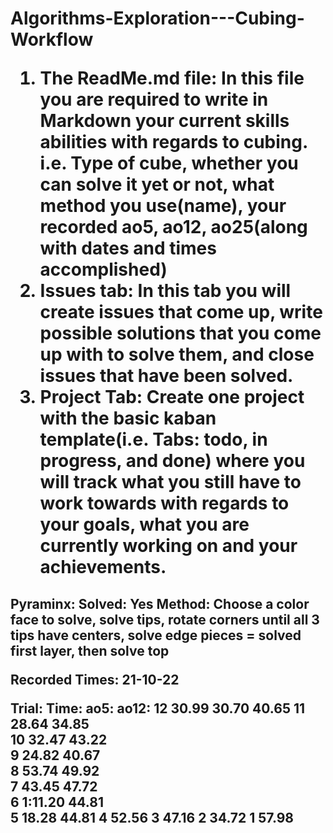 <h1> Algorithms-Exploration---Cubing-Workflow

1. The ReadMe.md file: In this file you are required to write in Markdown your current skills abilities with regards to cubing. i.e. Type of cube, whether you can solve it yet or not, what method you use(name), your recorded ao5, ao12, ao25(along with dates and times accomplished)
2. Issues tab: In this tab you will create issues that come up, write possible solutions that you come up with to solve them, and close issues that have been solved.
3. Project Tab: Create one project with the basic kaban template(i.e. Tabs: todo, in progress, and done) where you will track what you still have to work towards with regards to your goals, what you are currently working on and your achievements.

<h2> Pyraminx:
  Solved: Yes
  Method: Choose a color face to solve, solve tips, rotate corners until all 3 tips have centers, solve edge pieces = solved first layer, then solve top

  Recorded Times:
  21-10-22

  Trial:       Time:        ao5:        ao12:
  12           30.99        30.70       40.65
  11           28.64        34.85   
  10           32.47        43.22    
  9            24.82        40.67            
  8            53.74        49.92    
  7            43.45        47.72   
  6            1:11.20      44.81       
  5            18.28        44.81
  4            52.56
  3            47.16
  2            34.72
  1            57.98


